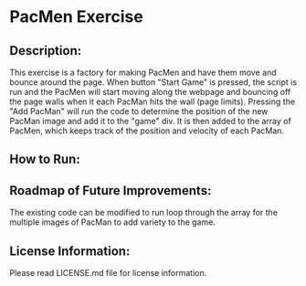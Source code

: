 # PacMen Exercise

## Description: 
This exercise is a factory for making PacMen and have them move and bounce around the page. When button "Start Game" is pressed, the script is run and the PacMen will start moving along the webpage and bouncing off the page walls when it each PacMan hits the wall (page limits). Pressing the "Add PacMan" will run the code to determine the position of the new PacMan image and add it to the "game" div. It is then added to the array of PacMen, which keeps track of the position and velocity of each PacMan. 

## How to Run:


## Roadmap of Future Improvements: 
The existing code can be modified to run loop through the array for the multiple images of PacMan to add variety to the game. 

## License Information: 
Please read LICENSE.md file for license information.
